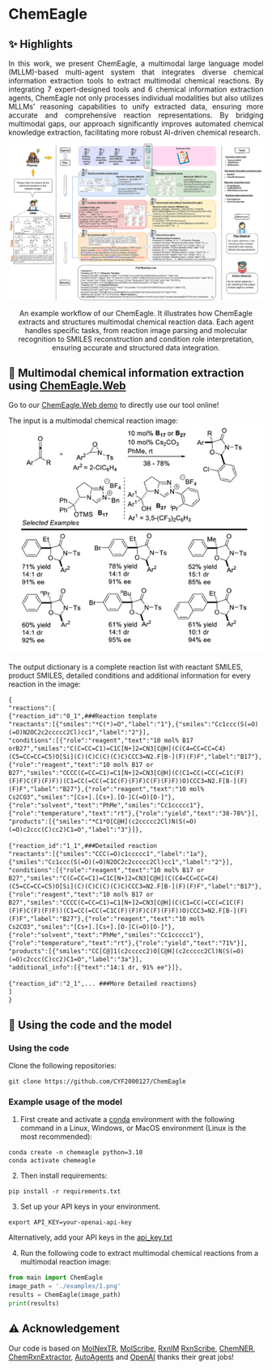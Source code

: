 # ChemEagle


## :sparkles: Highlights
<p align="justify">
In this work, we present ChemEagle, a multimodal large language model (MLLM)-based multi-agent system that integrates diverse chemical information extraction tools to extract multimodal chemical reactions. By integrating 7 expert-designed tools and 6 chemical information extraction agents, ChemEagle not only processes individual modalities but also utilizes MLLMs' reasoning capabilities to unify extracted data, ensuring more accurate and comprehensive reaction representations. By bridging multimodal gaps, our approach significantly improves automated chemical knowledge extraction, facilitating more robust AI-driven chemical research.

[comment]: <> ()
![visualization](examples/chemeagle.png)
<div align="center">
An example workflow of our ChemEagle. It illustrates how ChemEagle extracts and structures multimodal chemical reaction data. Each agent handles specific tasks, from reaction image parsing and molecular recognition to SMILES reconstruction and condition role interpretation, ensuring accurate and structured data integration.
</div> 


## 🤗 Multimodal chemical information extraction using [ChemEagle.Web](https://huggingface.co/spaces/CYF200127/RxnIM) 

Go to our [ChemEagle.Web demo](https://huggingface.co/spaces/CYF200127/RxnIM) to directly use our tool online!

The input is a multimodal chemical reaction image:
![visualization](examples/1.png)
<div align="center",width="100">
</div> 

The output dictionary is a complete reaction list with reactant SMILES, product SMILES, detailed conditions and additional information for every reaction in the image:

``` 
{
"reactions":[
{"reaction_id":"0_1",###Reaction template
"reactants":[{"smiles":"*C(*)=O","label":"1"},{"smiles":"Cc1ccc(S(=O)(=O)N2OC2c2ccccc2Cl)cc1","label":"2"}],
"conditions":[{"role":"reagent","text":"10 mol% B17 orB27","smiles":"C(C=CC=C1)=C1C[N+]2=CN3[C@H](C(C4=CC=CC=C4)(C5=CC=CC=C5)O[Si](C)(C)C(C)(C)C)CCC3=N2.F[B-](F)(F)F","label":"B17"},{"role":"reagent","text":"10 mol% B17 or B27","smiles":"CCCC(C=CC=C1)=C1[N+]2=CN3[C@H](C(C1=CC(=CC(=C1C(F)(F)F)C(F)(F)F))(C1=CC(=CC(=C1C(F)(F)F)C(F)(F)F))O)CCC3=N2.F[B-](F)(F)F","label":"B27"},{"role":"reagent","text":"10 mol% Cs2CO3","smiles":"[Cs+].[Cs+].[O-]C(=O)[O-]"},{"role":"solvent","text":"PhMe","smiles":"Cc1ccccc1"},{"role":"temperature","text":"rt"},{"role":"yield","text":"38-78%"}],
"products":[{"smiles":"*C1*O[C@H](c2ccccc2Cl)N(S(=O)(=O)c2ccc(C)cc2)C1=O","label":"3"}]},

{"reaction_id":"1_1",###Detailed reaction 
"reactants":[{"smiles":"CCC(=O)c1ccccc1","label":"1a"},{"smiles":"Cc1ccc(S(=O)(=O)N2OC2c2ccccc2Cl)cc1","label":"2"}],
"conditions":[{"role":"reagent","text":"10 mol% B17 or B27","smiles":"C(C=CC=C1)=C1C[N+]2=CN3[C@H](C(C4=CC=CC=C4)(C5=CC=CC=C5)O[Si](C)(C)C(C)(C)C)CCC3=N2.F[B-](F)(F)F","label":"B17"},{"role":"reagent","text":"10 mol% B17 or B27","smiles":"CCCC(C=CC=C1)=C1[N+]2=CN3[C@H](C(C1=CC(=CC(=C1C(F)(F)F)C(F)(F)F))(C1=CC(=CC(=C1C(F)(F)F)C(F)(F)F))O)CCC3=N2.F[B-](F)(F)F","label":"B27"},{"role":"reagent","text":"10 mol% Cs2CO3","smiles":"[Cs+].[Cs+].[O-]C(=O)[O-]"},{"role":"solvent","text":"PhMe","smiles":"Cc1ccccc1"},{"role":"temperature","text":"rt"},{"role":"yield","text":"71%"}],
"products":[{"smiles":"CC[C@]1(c2ccccc2)O[C@H](c2ccccc2Cl)N(S(=O)(=O)c2ccc(C)cc2)C1=O","label":"3a"}],
"additional_info":[{"text":"14:1 dr, 91% ee"}]},

{"reaction_id":"2_1",... ###More Detailed reactions}
]
}
``` 

## :rocket: Using the code and the model
### Using the code
Clone the following repositories:
```
git clone https://github.com/CYF2000127/ChemEagle
```
### Example usage of the model
1. First create and activate a [conda](https://numdifftools.readthedocs.io/en/stable/how-to/create_virtual_env_with_conda.html) environment with the following command in a Linux, Windows, or MacOS environment (Linux is the most recommended):
```
conda create -n chemeagle python=3.10
conda activate chemeagle
```

2. Then install requirements:
```
pip install -r requirements.txt
```

3. Set up your API keys in your environment.
```
export API_KEY=your-openai-api-key
```
Alternatively, add your API keys in the [api_key.txt](./api_key.txt)

4. Run the following code to extract multimodal chemical reactions from a multimodal reaction image:
```python
from main import ChemEagle
image_path = './examples/1.png'
results = ChemEagle(image_path)
print(results)
```

## :warning: Acknowledgement
Our code is based on [MolNexTR](https://github.com/CYF2000127/MolNexTR), [MolScribe](https://github.com/thomas0809/MolScribe), [RxnIM](https://github.com/CYF2000127/RxnIM) [RxnScribe](https://github.com/thomas0809/RxNScribe), [ChemNER](https://github.com/Ozymandias314/ChemIENER), [ChemRxnExtractor](https://github.com/jiangfeng1124/ChemRxnExtractor), [AutoAgents](https://github.com/Link-AGI/AutoAgents) and [OpenAI](https://openai.com/) thanks their great jobs!


